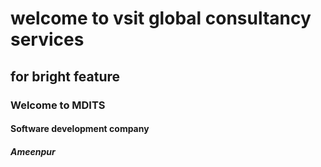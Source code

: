 <h1>welcome to vsit global consultancy services </h1>
<h2> for bright feature </h2>


<h3>Welcome to MDITS</h3>
<h4> Software development company </h4>

<h5> Ameenpur<h5>